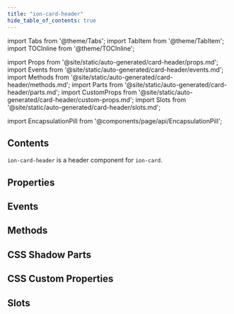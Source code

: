 ```yaml
---
title: "ion-card-header"
hide_table_of_contents: true
---
```

import Tabs from '@theme/Tabs';
import TabItem from '@theme/TabItem';
import TOCInline from '@theme/TOCInline';

import Props from '@site/static/auto-generated/card-header/props.md';
import Events from '@site/static/auto-generated/card-header/events.md';
import Methods from '@site/static/auto-generated/card-header/methods.md';
import Parts from '@site/static/auto-generated/card-header/parts.md';
import CustomProps from '@site/static/auto-generated/card-header/custom-props.md';
import Slots from '@site/static/auto-generated/card-header/slots.md';

import EncapsulationPill from '@components/page/api/EncapsulationPill';

<EncapsulationPill type="shadow" />

<h2 className="table-of-contents__title">Contents</h2>

<TOCInline
  toc={toc}
  maxHeadingLevel={2}
/>



`ion-card-header` is a header component for `ion-card`.




## Properties
<Props />

## Events
<Events />

## Methods
<Methods />

## CSS Shadow Parts
<Parts />

## CSS Custom Properties
<CustomProps />

## Slots
<Slots />